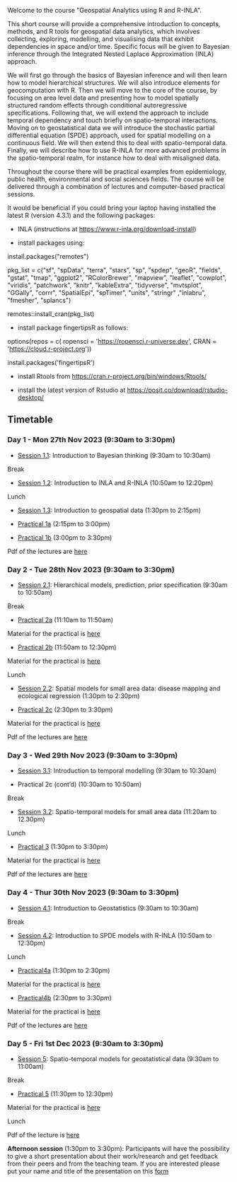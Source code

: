 Welcome to the course "Geospatial Analytics using R and R-INLA".

 This short course will provide a comprehensive introduction to concepts, methods, and R tools for geospatial data analytics, which involves collecting, exploring, modelling, and visualising data that exhibit dependencies in space and/or time. Specific focus will be given to Bayesian inference through the Integrated Nested Laplace Approximation (INLA) approach. 
 
We will first go through the basics of Bayesian inference and will then learn how to model hierarchical structures. We will also introduce elements for geocomputation with R. Then we will move to the core of the course, by focusing on area level data and presenting how to model spatially structured random effects through conditional autoregressive specifications.  Following that, we will extend the approach to include temporal dependency and touch briefly on spatio-temporal interactions. Moving on to geostatistical data we will introduce the stochastic partial differential equation (SPDE) approach, used for spatial modelling on a continuous field. We will then extend this to deal with spatio-temporal data. Finally, we will describe how to use R-INLA for more advanced problems in the spatio-temporal realm, for instance how to deal with misaligned data. 

Throughout the course there will be practical examples from epidemiology, public health, environmental and social sciences fields. The course will be delivered through a combination of lectures and computer-based practical sessions.

It would be beneficial if you could bring your laptop having installed the latest R (version 4.3.1) and the following packages:

- INLA (instructions at https://www.r-inla.org/download-install)

- install packages using:

install.packages("remotes")

pkg_list = c("sf", "spData", "terra", "stars", "sp", "spdep", "geoR", "fields", "gstat", "tmap", "ggplot2", "RColorBrewer", "mapview", "leaflet", "cowplot", "viridis", "patchwork", "knitr", "kableExtra", "tidyverse", "mvtsplot", "GGally", "corrr", "SpatialEpi", "spTimer", "units", "stringr" ,"inlabru", "fmesher", "splancs")

remotes::install_cran(pkg_list)

- install package fingertipsR as follows:

options(repos = c(
  ropensci = 'https://ropensci.r-universe.dev',
  CRAN = 'https://cloud.r-project.org'))

install.packages('fingertipsR')

- install Rtools from https://cran.r-project.org/bin/windows/Rtools/

- install the latest version of Rstudio at https://posit.co/download/rstudio-desktop/

## Timetable
### Day 1 - Mon 27th Nov 2023 (9:30am to 3:30pm)

- [Session 1.1](Session1.1): Introduction to Bayesian thinking  (9:30am to 10:30am)

Break

- [Session 1.2](Session1.2): Introduction to INLA and R-INLA (10:50am to 12:20pm)

Lunch

- [Session 1.3](Session1.3): Introduction to  geospatial data (1:30pm to 2:15pm)

- [Practical 1a](Practical1a) (2:15pm to 3:00pm)

- [Practical 1b](Practical1b) (3:00pm to 3:30pm) 



Pdf of the lectures are [here](Pdfs/Day1.zip)

### Day 2 - Tue 28th Nov 2023 (9:30am to 3:30pm)

- [Session 2.1](Session2.1): Hierarchical models, prediction, prior specification (9:30am to 10:50am)

Break

- [Practical 2a](Practical2a) (11:10am to 11:50am)

Material for the practical is [here](Practicals/Practical2a.zip)

- [Practical 2b](Practical2b)   (11:50am to 12:30pm)


Material for the practical is [here](Practicals/Practical2b.zip)

Lunch

- [Session 2.2](Session2.2): Spatial models for small area data: disease mapping and ecological regression (1:30pm to 2:30pm) 

- [Practical 2c](Practical2c) (2:30pm to 3:30pm) 

Material for the practical is [here](Practicals/Practical2c.zip)

Pdf of the lectures are [here](Pdfs/Day2.zip)


### Day 3 - Wed 29th Nov 2023 (9:30am to 3:30pm)

- [Session 3.1](Session3.1):  Introduction to temporal modelling (9:30am to 10:30am) 

-  Practical 2c (cont’d) (10:30am to 10:50am)

Break

- [Session 3.2](Session3.2): Spatio-temporal models for small area data (11:20am to 12.30pm)

Lunch

- [Practical 3](Practical3) (1:30pm to 3:30pm)

Material for the practical is [here](Practicals/Practical3.zip)


Pdf of the lectures are [here](Pdfs/Day3.zip)


### Day 4 - Thur 30th Nov 2023 (9:30am to 3:30pm)

- [Session 4.1](Session4.1): Introduction to Geostatistics (9:30am to 10:30am)

Break

- [Session 4.2](Session4.2): Introduction to SPDE models with R-INLA (10:50am to 12:30pm) 

Lunch

- [Practical4a](Practical4a) (1:30pm to 2:30pm)

Material for the practical is [here](Practicals/Practical4a.zip)

- [Practical4b](Practical4b) (2:30pm to 3:30pm)

Material for the practical is [here](Practicals/temperature.croatia.zip)

Pdf of the lectures are [here](Pdfs/Day4.zip)

### Day 5 - Fri 1st Dec 2023 (9:30am to 3:30pm)

- [Session 5](Session5): Spatio-temporal models for geostatistical data (9:30am to 11:00am) 

Break

- [Practical 5](Practical5) (11:30pm to 12:30pm)

Material for the practical is [here](Practicals/Practical5.zip)

Lunch

Pdf of the lecture is [here](Pdfs/Day5.zip)


**Afternoon session** (1:30pm to 3:30pm): Participants will have the possibility to give a short presentation about their work/research and get feedback from their peers and from the teaching team. If you are interested please put your name and title of the presentation on this [form](https://docs.google.com/forms/d/e/1FAIpQLSe13bWUocGiRFVfmS72zSy9Ki2SdcA0h3QJvK8RCY9In-kaHQ/viewform?usp=sf_link)